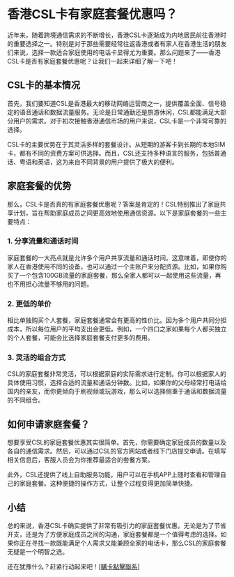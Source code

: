 # 香港CSL卡有家庭套餐优惠吗？

近年来，随着跨境通信需求的不断增长，香港CSL卡逐渐成为内地居民前往香港时的重要选择之一。特别是对于那些需要经常往返香港或者有家人在香港生活的朋友们来说，选择一款适合家庭使用的电话卡显得尤为重要。那么问题来了——香港CSL卡是否有家庭套餐优惠呢？让我们一起来详细了解一下吧！

## CSL卡的基本情况

首先，我们要知道CSL是香港最大的移动网络运营商之一，提供覆盖全面、信号稳定的语音通话和数据流量服务。无论是日常通勤还是旅游休闲，CSL都能满足大部分用户的需求。对于初次接触香港通信市场的用户来说，CSL卡是一个非常可靠的选择。

CSL卡的主要优势在于其灵活多样的套餐设计。从短期的游客卡到长期的本地SIM卡，都有不同的资费方案可供选择。而且，CSL还支持多种语言的服务，包括普通话、粤语和英语，这为来自不同背景的用户提供了极大的便利。

## 家庭套餐的优势

那么，CSL卡是否真的有家庭套餐优惠呢？答案是肯定的！CSL特别推出了家庭共享计划，旨在帮助家庭成员之间更高效地使用通信资源。以下是家庭套餐的一些主要特点：

### 1. 分享流量和通话时间
家庭套餐的一大亮点就是允许多个用户共享流量和通话时间。这意味着，即使你的家人在香港使用不同的设备，也可以通过一个主账户来分配资源。比如，如果你购买了一个包含100GB流量的家庭套餐，那么全家人都可以一起使用这些流量，再也不用担心流量不够用的问题。

### 2. 更低的单价
相比单独购买个人套餐，家庭套餐通常会有更高的性价比。因为多个用户共同分担成本，所以每位用户的平均支出会更低。例如，一个四口之家如果每个人都买独立的个人套餐，可能会比选择家庭套餐支付更多的费用。

### 3. 灵活的组合方式
CSL的家庭套餐非常灵活，可以根据家庭的实际需求进行定制。你可以根据家人的具体使用习惯，选择合适的流量和通话分钟数。比如，如果你的父母经常打电话给国内的亲友，而你更倾向于刷视频或玩游戏，那么可以选择侧重于通话和数据流量的不同组合。

## 如何申请家庭套餐？

想要享受CSL的家庭套餐优惠其实很简单。首先，你需要确定家庭成员的数量以及各自的通信需求。然后，可以通过CSL的官方网站或者线下门店提交申请。在填写相关信息后，客服人员会为你推荐最适合的套餐方案。

此外，CSL还提供了线上自助服务功能，用户可以在手机APP上随时查看和管理自己的家庭套餐。这种便捷的操作方式，让整个过程变得更加简单快捷。

## 小结

总的来说，香港CSL卡确实提供了非常有吸引力的家庭套餐优惠。无论是为了节省开支，还是为了方便家庭成员之间的沟通，家庭套餐都是一个值得考虑的选择。如果你正在寻找一款既能满足个人需求又能兼顾全家的电话卡，那么CSL的家庭套餐无疑是一个明智之选。

还在犹豫什么？赶紧行动起来吧！[[購卡點擊聯系](https://t.me/s/SXDXQF)]